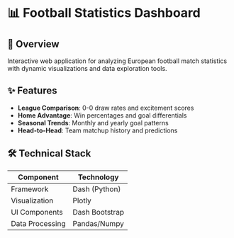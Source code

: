 # 📊 Football Statistics Dashboard

## 🚀 Overview
Interactive web application for analyzing European football match statistics with dynamic visualizations and data exploration tools.

## ✨ Features
- **League Comparison**: 0-0 draw rates and excitement scores
- **Home Advantage**: Win percentages and goal differentials
- **Seasonal Trends**: Monthly and yearly goal patterns
- **Head-to-Head**: Team matchup history and predictions

## 🛠️ Technical Stack
| Component          | Technology       |
|--------------------|------------------|
| Framework          | Dash (Python)    |
| Visualization      | Plotly           |
| UI Components      | Dash Bootstrap   |
| Data Processing    | Pandas/Numpy     |
